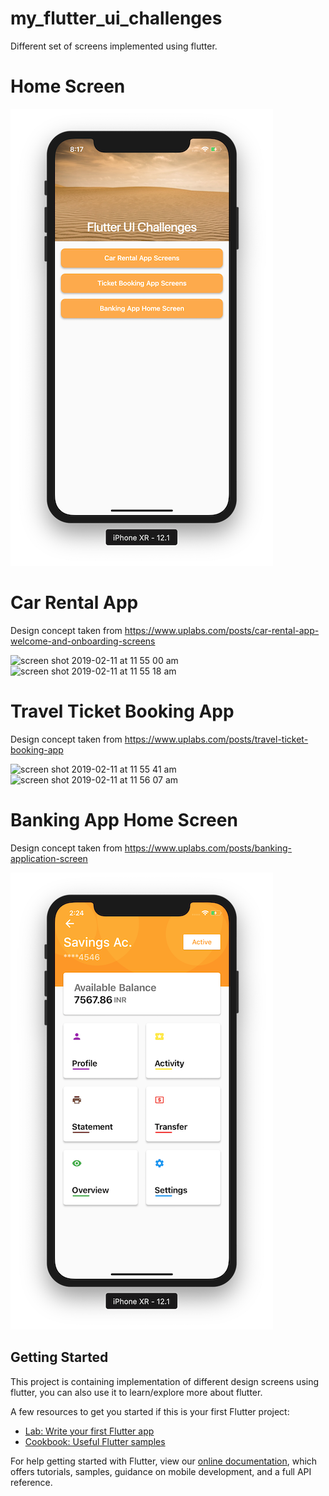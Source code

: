 # my_flutter_ui_challenges

Different set of screens implemented using flutter. 

# Home Screen

![](/screenshots/screenshot_home.png)

# Car Rental App 
Design concept taken from https://www.uplabs.com/posts/car-rental-app-welcome-and-onboarding-screens 

<img width="430" alt="screen shot 2019-02-11 at 11 55 00 am" src="https://user-images.githubusercontent.com/29778659/52549213-e099f600-2df3-11e9-84f8-512a87139c66.png">

<img width="430" alt="screen shot 2019-02-11 at 11 55 18 am" src="https://user-images.githubusercontent.com/29778659/52549222-eabbf480-2df3-11e9-81d5-e9758427ddae.png">

# Travel Ticket Booking App
Design concept taken from https://www.uplabs.com/posts/travel-ticket-booking-app

<img width="430" alt="screen shot 2019-02-11 at 11 55 41 am" src="https://user-images.githubusercontent.com/29778659/52549234-fa3b3d80-2df3-11e9-8493-436376dd4299.png">

<img width="430" alt="screen shot 2019-02-11 at 11 56 07 am" src="https://user-images.githubusercontent.com/29778659/52549251-0921f000-2df4-11e9-84f3-76f4e22ac5b1.png">

# Banking App Home Screen
Design concept taken from https://www.uplabs.com/posts/banking-application-screen

![](/screenshots/screenshot_banking.png)



## Getting Started

This project is containing implementation of different design screens using flutter, you can also use it to learn/explore more about flutter.

A few resources to get you started if this is your first Flutter project:

- [Lab: Write your first Flutter app](https://flutter.io/docs/get-started/codelab)
- [Cookbook: Useful Flutter samples](https://flutter.io/docs/cookbook)

For help getting started with Flutter, view our 
[online documentation](https://flutter.io/docs), which offers tutorials, 
samples, guidance on mobile development, and a full API reference.
